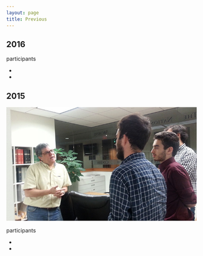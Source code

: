```yaml
---
layout: page
title: Previous
---
```


## 2016

participants

*
*

## 2015

![group of students](/img/summer_research15.jpg)

participants

*
*




